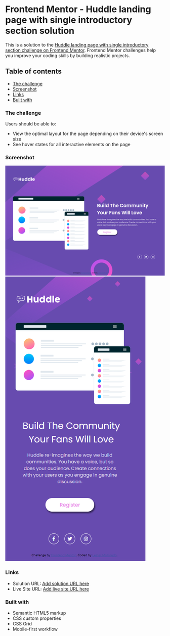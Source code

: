 # Frontend Mentor - Huddle landing page with single introductory section solution

This is a solution to the [Huddle landing page with single introductory section challenge on Frontend Mentor](https://www.frontendmentor.io/challenges/huddle-landing-page-with-a-single-introductory-section-B_2Wvxgi0). Frontend Mentor challenges help you improve your coding skills by building realistic projects. 

## Table of contents

- [The challenge](#the-challenge)
- [Screenshot](#screenshot)
- [Links](#links)
- [Built with](#built-with)

### The challenge

Users should be able to:

- View the optimal layout for the page depending on their device's screen size
- See hover states for all interactive elements on the page

### Screenshot

![](./screenshots/desktop_screenshot.PNG)
![](./screenshots/mobile_screenshot.PNG)

### Links

- Solution URL: [Add solution URL here](https://github.com/LM-01/huddle-landing-page)
- Live Site URL: [Add live site URL here](https://lm-01.github.io/huddle-landing-page/)

### Built with

- Semantic HTML5 markup
- CSS custom properties
- CSS Grid
- Mobile-first workflow
